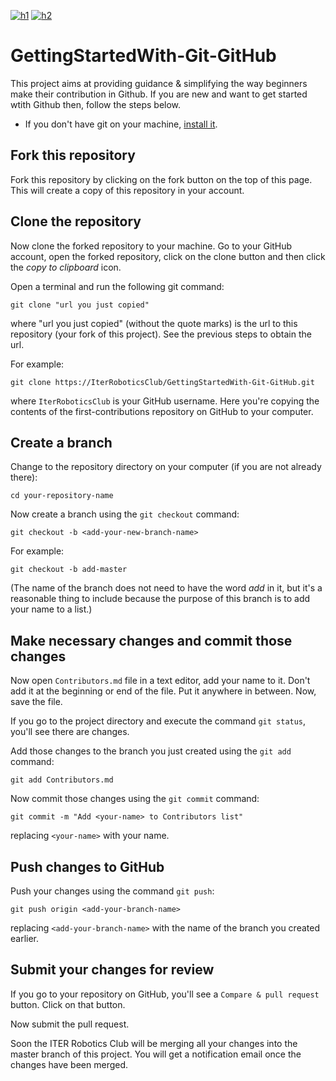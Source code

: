 [![h1](https://badges.frapsoft.com/os/v1/open-source.svg?v=103)](https://github.com/IterRoboticsClub) [![h2](https://badgen.net/badge/License/GNUV3.0/green)](https://github.com/IterRoboticsClub)

# GettingStartedWith-Git-GitHub
This project aims at providing guidance & simplifying the way beginners make their contribution in Github. If you are new and want to get started wtith Github then, follow the steps below.

- If you don't have git on your machine, [install it]( https://help.github.com/articles/set-up-git/).

<!--- <img align="right" width="300" src="assets/fork.png" alt="fork this repository" /> --->

## Fork this repository
Fork this repository by clicking on the fork button on the top of this page.
This will create a copy of this repository in your account.

## Clone the repository

<!--- <img align="right" width="300" src="assets/clone.png" alt="clone this repository" /> --->

Now clone the forked repository to your machine. Go to your GitHub account, open the forked repository, click on the clone button and then click the *copy to clipboard* icon.

Open a terminal and run the following git command:

```
git clone "url you just copied"
```
where "url you just copied" (without the quote marks) is the url to this repository (your fork of this project). See the previous steps to obtain the url.

<!---<img align="right" width="300" src="assets/copy-to-clipboard.png" alt="copy URL to clipboard" /> --->

For example:
```
git clone https://IterRoboticsClub/GettingStartedWith-Git-GitHub.git
```
where `IterRoboticsClub` is your GitHub username. Here you're copying the contents of the first-contributions repository on GitHub to your computer.

## Create a branch

Change to the repository directory on your computer (if you are not already there):

```
cd your-repository-name
```
Now create a branch using the `git checkout` command:
```
git checkout -b <add-your-new-branch-name>
```

For example:
```
git checkout -b add-master
```
(The name of the branch does not need to have the word *add* in it, but it's a reasonable thing to include because the purpose of this branch is to add your name to a list.)

## Make necessary changes and commit those changes

Now open `Contributors.md` file in a text editor, add your name to it. Don't add it at the beginning or end of the file. Put it anywhere in between. Now, save the file.

<!---<img align="right" width="450" src="assets/git-status.png" alt="git status" />--->


If you go to the project directory and execute the command `git status`, you'll see there are changes.


Add those changes to the branch you just created using the `git add` command:

```
git add Contributors.md
```

Now commit those changes using the `git commit` command:
```
git commit -m "Add <your-name> to Contributors list"
```
replacing `<your-name>` with your name.

## Push changes to GitHub

Push your changes using the command `git push`:
```
git push origin <add-your-branch-name>
```
replacing `<add-your-branch-name>` with the name of the branch you created earlier.

## Submit your changes for review

If you go to your repository on GitHub, you'll see a  `Compare & pull request` button. Click on that button.

<!---<img style="float: right;" src="assets/compare-and-pull.png" alt="create a pull request" /> --->

Now submit the pull request.

<!---<img style="float: right;" src="assets/submit-pull-request.png" alt="submit pull request" /> --->

Soon the ITER Robotics Club will be merging all your changes into the master branch of this project. 
You will get a notification email once the changes have been merged.
